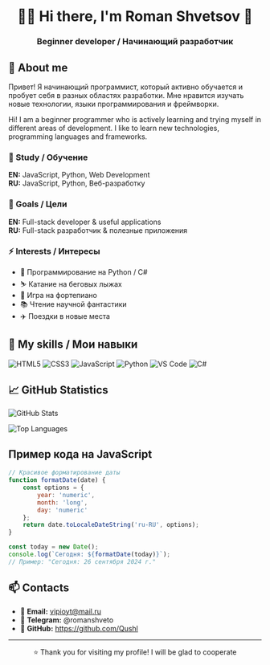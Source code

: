 <div align="center">

# 👨‍💻  Hi there, I'm Roman Shvetsov 👋 
### Beginner developer / Начинающий разработчик



</div>

## 🚀 About me
Привет! Я начинающий программист, который активно обучается и пробует себя в разных областях разработки. Мне нравится изучать новые технологии, языки программирования и фреймворки.


Hi! I am a beginner programmer who is actively learning and trying myself in different areas of development. I like to learn new technologies, programming languages ​​and frameworks.
   
### 🌱 Study / Обучение
**EN:** JavaScript, Python, Web Development  
**RU:** JavaScript, Python, Веб-разработку

### 🎯 Goals / Цели  
**EN:** Full-stack developer & useful applications  
**RU:** Full-stack разработчик & полезные приложения

### ⚡ Interests / Интересы

- 🐍 Программирование на Python / С#
- ⛷️ Катание на беговых лыжах
- 🎹 Игра на фортепиано
- 📚 Чтение научной фантастики
- ✈️ Поездки в новые места

## 🎨 My skills / Мои навыки
![HTML5](https://img.shields.io/badge/HTML5-E34F26?style=for-the-badge&logo=html5&logoColor=white)
![CSS3](https://img.shields.io/badge/CSS3-1572B6?style=for-the-badge&logo=css3&logoColor=white)
![JavaScript](https://img.shields.io/badge/JavaScript-F7DF1E?style=for-the-badge&logo=javascript&logoColor=black)
![Python](https://img.shields.io/badge/Python-3776AB?style=for-the-badge&logo=python&logoColor=white)
![VS Code](https://img.shields.io/badge/VS_Code-007ACC?style=for-the-badge&logo=visual-studio-code&logoColor=white)
![C#](https://img.shields.io/badge/C%23-239120?style=for-the-badge&logo=c-sharp&logoColor=white)

## 📈 GitHub Statistics
![GitHub Stats](https://github-readme-stats.vercel.app/api?username=Qushl&show_icons=true&theme=radical)

![Top Languages](https://github-readme-stats.vercel.app/api/top-langs/?username=Qushl&layout=compact&theme=radical)
## Пример кода на JavaScript
```javascript
// Красивое форматирование даты
function formatDate(date) {
    const options = { 
        year: 'numeric', 
        month: 'long', 
        day: 'numeric' 
    };
    return date.toLocaleDateString('ru-RU', options);
}

const today = new Date();
console.log(`Сегодня: ${formatDate(today)}`);
// Пример: "Сегодня: 26 сентября 2024 г."
```

## 📫 Contacts

- 📧 **Email:** vipioyt@mail.ru
- 💼 **Telegram:** @romanshveto
- 🐙 **GitHub:** https://github.com/Qushl

---

<div align="center">

⭐️ Thank you for visiting my profile!  I will be glad to cooperate

</div>
